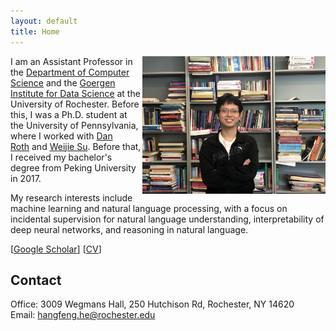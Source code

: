 ```yaml
---
layout: default
title: Home
---
```

<img src="/assets/selfie.jpeg" align="right" height="220" alt="selfie"/> 

I am an Assistant Professor in the [Department of Computer Science](https://www.cs.rochester.edu/) and the [Goergen Institute for Data Science](https://www.sas.rochester.edu/dsc/) at the University of Rochester. Before this, I was a Ph.D. student at the University of Pennsylvania, where I worked with [Dan Roth](https://www.cis.upenn.edu/~danroth/) and [Weijie Su](http://stat.wharton.upenn.edu/~suw/index.html). Before that, I received my bachelor's degree from Peking University in 2017.

My research interests include machine learning and natural language processing, with a focus on incidental supervision for natural language understanding, interpretability of deep neural networks, and reasoning in natural language.

\[[Google Scholar](https://scholar.google.com/citations?user=BbpI6QoAAAAJ&hl=en&oi=ao)\] \[[CV](/CV.pdf)\]

## Contact
Office: 3009 Wegmans Hall, 250 Hutchison Rd, Rochester, NY 14620\
Email: hangfeng.he@rochester.edu
